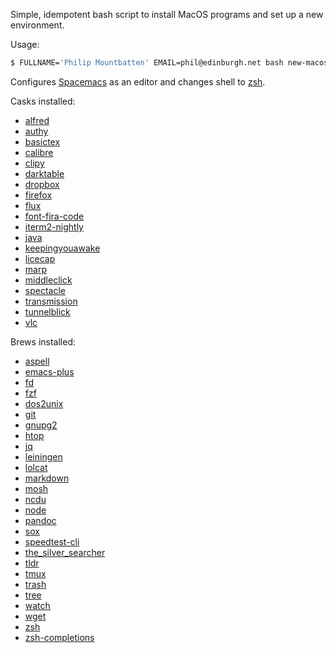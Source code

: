 Simple, idempotent bash script to install MacOS programs and set up a new environment.

Usage:

```bash
$ FULLNAME='Philip Mountbatten' EMAIL=phil@edinburgh.net bash new-macos.bash
```

Configures [Spacemacs](http://spacemacs.org/) as an editor and changes shell to [zsh](https://www.zsh.org/).

Casks installed:

- [alfred](https://www.alfredapp.com/)
- [authy](https://authy.com)
- [basictex](https://www.tug.org/mactex/morepackages.html)
- [calibre](https://calibre-ebook.com/)
- [clipy](https://clipy-app.com/)
- [darktable](http://www.darktable.org)
- [dropbox](https://dropbox.com)
- [firefox](https://www.mozilla.org/en-US/firefox/)
- [flux](https://justgetflux.com/)
- [font-fira-code](https://github.com/tonsky/FiraCode)
- [iterm2-nightly](http://iterm2.com/)
- [java](https://java.com/en/download/)
- [keepingyouawake](https://github.com/newmarcel/KeepingYouAwake)
- [licecap](http://www.cockos.com/licecap/)
- [marp](https://yhatt.github.io/marp/)
- [middleclick](http://rouge41.com/labs/)
- [spectacle](https://www.spectacleapp.com/)
- [transmission](https://transmissionbt.com)
- [tunnelblick](https://tunnelblick.net/)
- [vlc](https://www.videolan.org/vlc/index.html)

Brews installed:

- [aspell](http://aspell.net/)
- [emacs-plus](https://github.com/d12frosted/homebrew-emacs-plus)
- [fd](https://github.com/sharkdp/fd)
- [fzf](https://github.com/junegunn/fzf)
- [dos2unix](https://linux.die.net/man/1/dos2unix)
- [git](https://git-scm.com/)
- [gnupg2](https://www.gnupg.org/)
- [htop](http://hisham.hm/htop/)
- [jq](https://stedolan.github.io/jq/)
- [leiningen](http://leiningen.org/)
- [lolcat](https://github.com/busyloop/lolcat)
- [markdown](http://daringfireball.net/projects/markdown/)
- [mosh](https://mosh.org/)
- [ncdu](https://dev.yorhel.nl/ncdu)
- [node](https://nodejs.org/en/)
- [pandoc](http://pandoc.org/)
- [sox](http://sox.sourceforge.net/)
- [speedtest-cli](https://github.com/sivel/speedtest-cli)
- [the_silver_searcher](https://github.com/ggreer/the_silver_searcher/)
- [tldr](http://tldr-pages.github.io/)
- [tmux](https://github.com/tmux/tmux/wiki)
- [trash](http://hasseg.org/trash/)
- [tree](http://mama.indstate.edu/users/ice/tree/)
- [watch](http://www.linfo.org/watch.html)
- [wget](https://www.gnu.org/software/wget/)
- [zsh](https://www.zsh.org/)
- [zsh-completions](https://www.zsh.org/)
